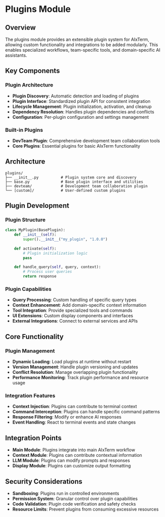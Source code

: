 # Plugins Module

## Overview
The plugins module provides an extensible plugin system for AIxTerm, allowing custom functionality and integrations to be added modularly. This enables specialized workflows, team-specific tools, and domain-specific AI assistants.

## Key Components

### Plugin Architecture
- **Plugin Discovery**: Automatic detection and loading of plugins
- **Plugin Interface**: Standardized plugin API for consistent integration
- **Lifecycle Management**: Plugin initialization, activation, and cleanup
- **Dependency Resolution**: Handles plugin dependencies and conflicts
- **Configuration**: Per-plugin configuration and settings management

### Built-in Plugins
- **DevTeam Plugin**: Comprehensive development team collaboration tools
- **Core Plugins**: Essential plugins for basic AIxTerm functionality

## Architecture

```
plugins/
├── __init__.py          # Plugin system core and discovery
├── base.py              # Base plugin interface and utilities
├── devteam/             # Development team collaboration plugin
└── [custom]/            # User-defined custom plugins
```

## Plugin Development

### Plugin Structure
```python
class MyPlugin(BasePlugin):
    def __init__(self):
        super().__init__("my_plugin", "1.0.0")
    
    def activate(self):
        # Plugin initialization logic
        pass
    
    def handle_query(self, query, context):
        # Process user queries
        return response
```

### Plugin Capabilities
- **Query Processing**: Custom handling of specific query types
- **Context Enhancement**: Add domain-specific context information
- **Tool Integration**: Provide specialized tools and commands
- **UI Extensions**: Custom display components and interfaces
- **External Integrations**: Connect to external services and APIs

## Core Functionality

### Plugin Management
- **Dynamic Loading**: Load plugins at runtime without restart
- **Version Management**: Handle plugin versioning and updates
- **Conflict Resolution**: Manage overlapping plugin functionality
- **Performance Monitoring**: Track plugin performance and resource usage

### Integration Features
- **Context Injection**: Plugins can contribute to terminal context
- **Command Interception**: Plugins can handle specific command patterns
- **Response Filtering**: Modify or enhance AI responses
- **Event Handling**: React to terminal events and state changes

## Integration Points
- **Main Module**: Plugins integrate into main AIxTerm workflow
- **Context Module**: Plugins can contribute contextual information
- **LLM Module**: Plugins can modify prompts and responses
- **Display Module**: Plugins can customize output formatting

## Security Considerations
- **Sandboxing**: Plugins run in controlled environments
- **Permission System**: Granular control over plugin capabilities
- **Code Validation**: Plugin code verification and safety checks
- **Resource Limits**: Prevent plugins from consuming excessive resources
